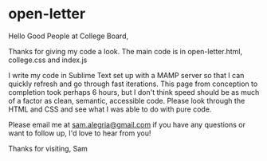 # open-letter
Hello Good People at College Board,

Thanks for giving my code a look. The main code is in open-letter.html, college.css and index.js

I write my code in Sublime Text set up with a MAMP server so that I can quickly refresh and go through fast iterations. This page from conception to completion took perhaps 6 hours, but I don't think speed should be as much of a factor as clean, semantic, accessible code. Please look through the HTML and CSS and see what I was able to do with pure code.

Please email me at sam.alegria@gmail.com if you have any questions or want to follow up, I'd love to hear from you!

Thanks for visiting,
Sam
